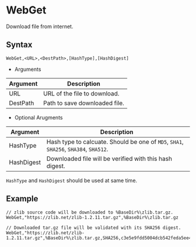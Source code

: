 # WebGet

Download file from internet.

## Syntax

```pebakery
WebGet,<URL>,<DestPath>,[HashType],[HashDigest]
```

- Arguments

| Argument | Description |
| --- | --- |
| URL | URL of the file to download. |
| DestPath | Path to save downloaded file. |

- Optional Arugments

| Argument | Description |
| --- | --- |
| HashType   | Hash type to calcuate. Should be one of `MD5`, `SHA1`, `SHA256`, `SHA384`, `SHA512`. |
| HashDigest | Downloaded file will be verified with this hash digest. |

`HashType` and `HashDigest` should be used at same time.

## Example

```pebakery
// zlib source code will be downloaded to %BaseDir%\zlib.tar.gz.
WebGet,"https://zlib.net/zlib-1.2.11.tar.gz",%BaseDir%\zlib.tar.gz
```

```pebakery
// Downloaded tar.gz file will be validated with its SHA256 digest.
WebGet,"https://zlib.net/zlib-1.2.11.tar.gz",%BaseDir%\zlib.tar.gz,SHA256,c3e5e9fdd5004dcb542feda5ee4f0ff0744628baf8ed2dd5d66f8ca1197cb1a1
```
